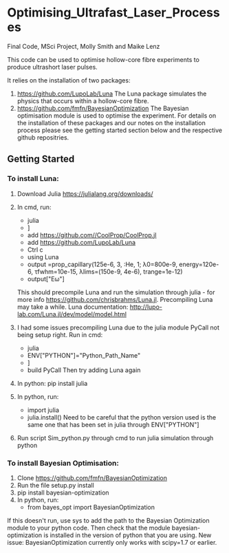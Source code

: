 # Optimising_Ultrafast_Laser_Processes
Final Code, MSci Project, Molly Smith and Maike Lenz

This code can be used to optimise hollow-core fibre experiments to produce ultrashort laser pulses. 

It relies on the installation of two packages:
1) https://github.com/LupoLab/Luna
The Luna package simulates the physics that occurs within a hollow-core fibre.
2) https://github.com/fmfn/BayesianOptimization
The Bayesian optimisation module is used to optimise the experiment.
For details on the installation of these packages and our notes on the installation process please see the getting started section below and the respective github repositries.

## Getting Started
### To install Luna:
1) Download Julia https://julialang.org/downloads/
2) In cmd, run:
	* julia
	* ]
	* add https://github.com//CoolProp/CoolProp.jl 
	* add https://github.com/LupoLab/Luna
	* Ctrl c
	* using Luna
	* output =prop_capillary(125e-6, 3, :He, 1; λ0=800e-9, energy=120e-6, τfwhm=10e-15, λlims=(150e-9, 4e-6), trange=1e-12)
	* output["Eω"]

	This should precompile Luna and run the simulation through julia - for more info https://github.com/chrisbrahms/Luna.jl. Precompiling Luna may take a while.
Luna documentation: http://lupo-lab.com/Luna.jl/dev/model/model.html
3) I had some issues precompiling Luna due to the julia module PyCall not being setup right. Run in cmd:
	* julia
	* ENV["PYTHON"]="Python_Path_Name"
	* ]
	* build PyCall
	Then try adding Luna again
4) In python: pip install julia
5) In python, run:
	* import julia
	* julia.install()
	Need to be careful that the python version used is the same one that has been set in julia through ENV["PYTHON"]
6) Run script Sim_python.py through cmd to run julia simulation through python

### To install Bayesian Optimisation:
1) Clone https://github.com/fmfn/BayesianOptimization 
2) Run the file setup.py install
3) pip install bayesian-optimization
4) In python, run:
	* from bayes_opt import BayesianOptimization

If this doesn't run, use sys to add the path to the Bayesian Optimization module to your python code. Then check that the module bayesian-optimization is installed in the version of python that you are using.
New issue: BayesianOptimization currently only works with scipy=1.7 or earlier.
